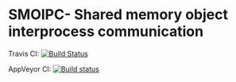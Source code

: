 # SMOIPC- Shared memory object interprocess communication
Travis CI: [![Build Status](https://travis-ci.com/CHChang810716/SMOIPC.svg?branch=master)](https://travis-ci.org/CHChang810716/smoipc)

AppVeyor CI: [![Build status](https://ci.appveyor.com/api/projects/status/il9sv4l0lw2ybkng/branch/master?svg=true)](https://ci.appveyor.com/project/CHChang810716/smoipc)
